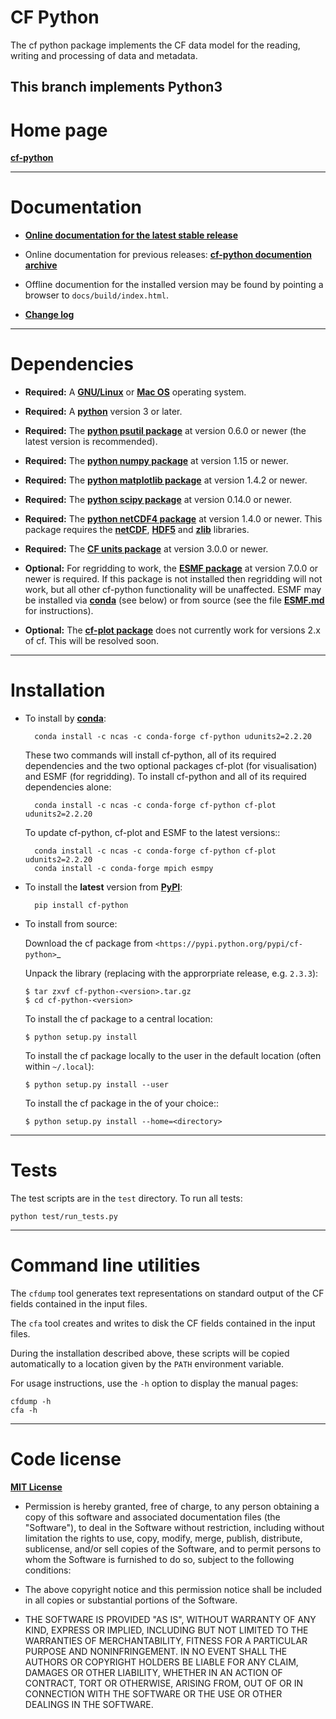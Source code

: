 CF Python
=========

The cf python package implements the CF data model for the reading,
writing and processing of data and metadata.

This branch implements Python3
----------------------------------------------------------------------

Home page
=========

[**cf-python**](http://cfpython.bitbucket.io)

----------------------------------------------------------------------

Documentation
=============

* [**Online documentation for the latest stable
  release**](http://cfpython.bitbucket.io/docs/latest/ "cf-python
  documentation")

* Online documentation for previous releases: [**cf-python documention
  archive**](http://cfpython.bitbucket.io/docs/archive.html)

* Offline documention for the installed version may be found by
  pointing a browser to ``docs/build/index.html``.

* [**Change log**](https://bitbucket.org/cfpython/cf-python/src/master/Changelog.md)

----------------------------------------------------------------------

Dependencies
============

* **Required:** A
  [**GNU/Linux**](http://www.gnu.org/gnu/linux-and-gnu.html) or [**Mac
  OS**](http://en.wikipedia.org/wiki/Mac_OS) operating system.

* **Required:** A [**python**](http://www.python.org) version 3 or later.
 
* **Required:** The [**python psutil
  package**](https://pypi.python.org/pypi/psutil) at version 0.6.0 or
  newer (the latest version is recommended).

* **Required:** The [**python numpy
  package**](https://pypi.python.org/pypi/numpy) at version 1.15 or
  newer.

* **Required:** The [**python matplotlib
  package**](https://pypi.python.org/pypi/matplotlib) at version 1.4.2
  or newer.

* **Required:** The [**python scipy
  package**](https://pypi.python.org/pypi/scipy) at version 0.14.0 or
  newer.

* **Required:** The [**python netCDF4
  package**](https://pypi.python.org/pypi/netCDF4) at version 1.4.0 or
  newer. This package requires the
  [**netCDF**](http://www.unidata.ucar.edu/software/netcdf),
  [**HDF5**](http://www.hdfgroup.org/HDF5) and
  [**zlib**](ftp://ftp.unidata.ucar.edu/pub/netcdf/netcdf-4)
  libraries.

* **Required:** The [**CF units
  package**](https://pypi.python.org/pypi/cfunits) at version 3.0.0 or
  newer.

* **Optional:** For regridding to work, the [**ESMF
  package**](https://www.earthsystemcog.org/projects/esmf) at version
  7.0.0 or newer is required. If this package is not installed then
  regridding will not work, but all other cf-python functionality will
  be unaffected. ESMF may be installed via
  [**conda**](http://conda.pydata.org/docs) (see below) or from source
  (see the file [**ESMF.md**](ESMF.md) for instructions).

* **Optional:** The [**cf-plot
  package**](https://pypi.python.org/pypi/cf-plot) does not currently
  work for versions 2.x of cf. This will be resolved soon.

----------------------------------------------------------------------

Installation
============

* To install by [**conda**](http://conda.pydata.org/docs):

        conda install -c ncas -c conda-forge cf-python udunits2=2.2.20

    These two commands will install cf-python, all of its required
    dependencies and the two optional packages cf-plot (for
    visualisation) and ESMF (for regridding). To install cf-python and
    all of its required dependencies alone:

        conda install -c ncas -c conda-forge cf-python cf-plot udunits2=2.2.20

    To update cf-python, cf-plot and ESMF to the latest versions::

        conda install -c ncas -c conda-forge cf-python cf-plot udunits2=2.2.20
        conda install -c conda-forge mpich esmpy
	
* To install the **latest** version from
  [**PyPI**](https://pypi.python.org/pypi/cf-python):

        pip install cf-python

* To install from source:

   Download the cf package from
   `<https://pypi.python.org/pypi/cf-python>`_
   
   Unpack the library (replacing <version> with the approrpriate release,
   e.g. ``2.3.3``):
   
      $ tar zxvf cf-python-<version>.tar.gz
      $ cd cf-python-<version>
   
   To install the cf package to a central location:
   
      $ python setup.py install
   
   To install the cf package locally to the user in the default location
   (often within ``~/.local``):
   
      $ python setup.py install --user
   
   To install the cf package in the <directory> of your choice::

      $ python setup.py install --home=<directory>

----------------------------------------------------------------------

Tests
=====

The test scripts are in the ``test`` directory. To run all tests:

    python test/run_tests.py


----------------------------------------------------------------------

Command line utilities
======================

The ``cfdump`` tool generates text representations on standard output
of the CF fields contained in the input files. 

The ``cfa`` tool creates and writes to disk the CF fields contained in
the input files.

During the installation described above, these scripts will be copied
automatically to a location given by the ``PATH`` environment
variable.

For usage instructions, use the ``-h`` option to display the manual
pages:

    cfdump -h
    cfa -h

----------------------------------------------------------------------

Code license
============

[**MIT License**](http://opensource.org/licenses/mit-license.php)

  * Permission is hereby granted, free of charge, to any person
    obtaining a copy of this software and associated documentation
    files (the "Software"), to deal in the Software without
    restriction, including without limitation the rights to use, copy,
    modify, merge, publish, distribute, sublicense, and/or sell copies
    of the Software, and to permit persons to whom the Software is
    furnished to do so, subject to the following conditions:

  * The above copyright notice and this permission notice shall be
    included in all copies or substantial portions of the Software.

  * THE SOFTWARE IS PROVIDED "AS IS", WITHOUT WARRANTY OF ANY KIND,
    EXPRESS OR IMPLIED, INCLUDING BUT NOT LIMITED TO THE WARRANTIES OF
    MERCHANTABILITY, FITNESS FOR A PARTICULAR PURPOSE AND
    NONINFRINGEMENT. IN NO EVENT SHALL THE AUTHORS OR COPYRIGHT
    HOLDERS BE LIABLE FOR ANY CLAIM, DAMAGES OR OTHER LIABILITY,
    WHETHER IN AN ACTION OF CONTRACT, TORT OR OTHERWISE, ARISING FROM,
    OUT OF OR IN CONNECTION WITH THE SOFTWARE OR THE USE OR OTHER
    DEALINGS IN THE SOFTWARE.
